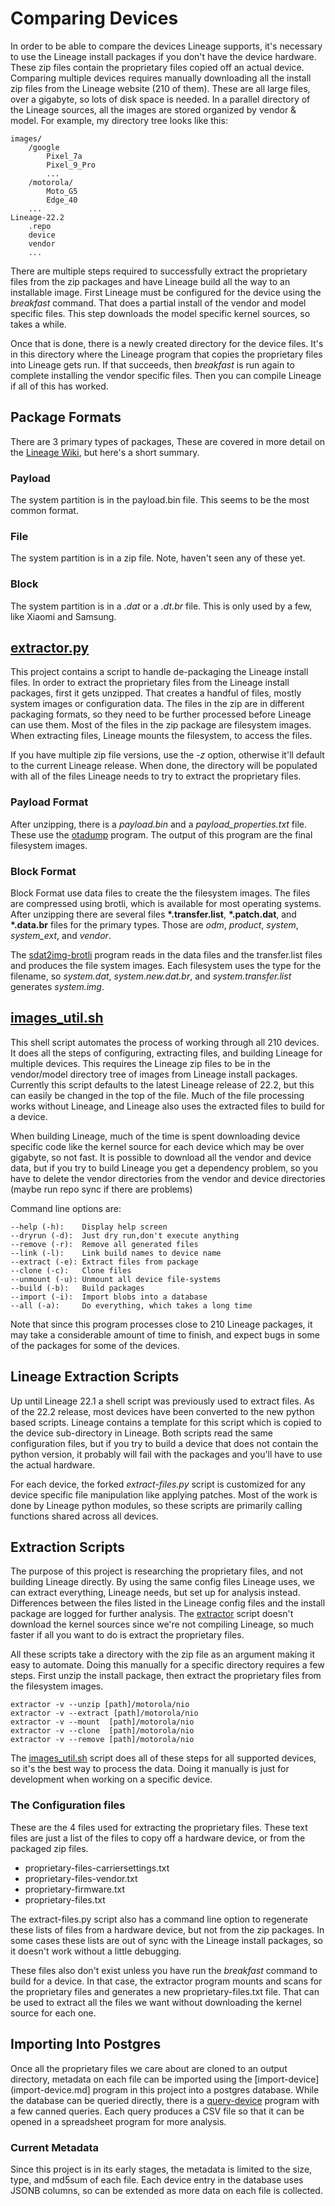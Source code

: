 # Comparing Devices

In order to be able to compare the devices Lineage supports, it's
necessary to use the Lineage install packages if you don't have the
device hardware. These zip files contain the proprietary files
copied off an actual device. Comparing multiple devices requires
manually downloading all the install zip files from the Lineage
website (210 of them). These are all large files, over a gigabyte, so
lots of disk space is needed. In a parallel directory of the Lineage
sources, all the images are stored organized by vendor & model. For
example, my directory tree looks like this:

	images/
		/google
			Pixel_7a
			Pixel_9_Pro
			...
		/motorola/
			Moto_G5
			Edge_40
		...
	Lineage-22.2
		.repo
		device
		vendor
		...

There are multiple steps required to successfully extract the
proprietary files from the zip packages and have Lineage build all the
way to an installable image. First Lineage must be configured for the
device using the *breakfast* command. That does a partial install of
the vendor and model specific files. This step downloads the model
specific kernel sources, so takes a while.

Once that is done, there is a newly created directory for the device
files. It's in this directory where the Lineage program that copies
the proprietary files into Lineage gets run. If that succeeds, then
*breakfast* is run again to complete installing the vendor specific
files. Then you can compile Lineage if all of this has worked.

## Package Formats

There are 3 primary types of packages, These are covered in more
detail on the [Lineage
Wiki](https://wiki.lineageos.org/extracting_blobs_from_zips), but
here's a short summary.

### Payload

The system partition is in the payload.bin file. This seems to be
the most common format.

### File

The system partition is in a zip file. Note, haven't seen any of these
yet.

### Block

The system partition is in a *.dat* or a *.dt.br* file. This is only
used by a few, like Xiaomi and Samsung.

## [extractor.py](extractor.md)

This project contains a script to handle de-packaging the Lineage
install files. In order to extract the proprietary files from the
Lineage install packages, first it gets unzipped. That creates a
handful of files, mostly system images or configuration data.
The files in the zip are in different packaging formats, so they need to be
further processed before Lineage can use them. Most of the files in
the zip package are filesystem images. When extracting files, Lineage
mounts the filesystem, to access the files.

If you have multiple zip file versions, use the *-z* option, otherwise
it'll default to the current Lineage release. When done, the directory
will be populated with all of the files Lineage needs to try to extract
the proprietary files.

### Payload Format

After unzipping, there is a *payload.bin* and a
*payload_properties.txt* file. These use the
[otadump](https://github.com/crazystylus/otadump) program. The output
of this program are the final filesystem images.

### Block Format

Block Format use data files to create the the filesystem images. The
files are compressed using brotli, which is available for most
operating systems. After unzipping there are several files
__*.transfer.list__, __*.patch.dat__, and __*.data.br__ files for the
primary types. Those are *odm*, *product*, *system*, *system_ext*, and
*vendor*.

The [sdat2img-brotli](https://pypi.org/project/sdat2img-brotli)
program reads in the data files and the transfer.list files and
produces the file system images. Each filesystem uses the type for the
filename, so *system.dat*, *system.new.dat.br*, and
*system.transfer.list* generates *system.img*.

## [images_util.sh](images_util.md)

This shell script automates the process of working through all 210
devices. It does all the steps of configuring, extracting files, and
building Lineage for multiple devices. This requires the Lineage zip
files to be in the vendor/model directory tree of images from Lineage
install packages. Currently this script defaults to the latest Lineage
release of 22.2, but this can easily be changed in the top of the
file. Much of the file processing works without Lineage, and Lineage
also uses the extracted files to build for a device.

When building Lineage, much of the time is spent downloading device
specific code like the kernel source for each device which may be over
gigabyte, so not fast. It is possible to download all the vendor and
device data, but if you try to build Lineage you get a dependency
problem, so you have to delete the vendor directories from the vendor and
device directories (maybe run repo sync if there are problems)

Command line options are:

	--help (-h):    Display help screen
	--dryrun (-d):  Just dry run,don't execute anything
	--remove (-r):  Remove all generated files
	--link (-l):    Link build names to device name
	--extract (-e): Extract files from package
	--clone (-c):   Clone files
	--unmount (-u): Unmount all device file-systems
	--build (-b):   Build packages
	--import (-i):  Import blobs into a database
	--all (-a):     Do everything, which takes a long time

Note that since this program processes close to 210 Lineage packages,
it may take a considerable amount of time to finish, and expect bugs
in some of the packages for some of the devices.

## Lineage Extraction Scripts

Up until Lineage 22.1 a shell script was previously used to extract
files. As of the 22.2 release, most devices have been converted to the
new python based scripts. Lineage contains a template for this script
which is copied to the device sub-directory in Lineage. Both scripts
read the same configuration files, but if you try to build a device
that does not contain the python version, it probably will fail with
the packages and you'll have to use the actual hardware.

For each device, the forked *extract-files.py* script is customized
for any device specific file manipulation like applying
patches. Most of the work is done by Lineage python modules, so these
scripts are primarily calling functions shared across all devices.

## Extraction Scripts

The purpose of this project is researching the proprietary files,
and not building Lineage directly. By using the same config files
Lineage uses, we can extract everything, Lineage needs, but set up for
analysis instead. Differences between the files listed in the Lineage
config files and the install package are logged for further
analysis. The [extractor](extractor.md) script doesn't download the
kernel sources since we're not compiling Lineage, so much faster if
all you want to do is extract the proprietary files.

All these scripts take a directory with the zip file as an argument
making it easy to automate. Doing this manually for a specific
directory requires a few steps. First unzip the install package, then
extract the proprietary files from the filesystem images.

	extractor -v --unzip [path]/motorola/nio
	extractor -v --extract [path]/motorola/nio
	extractor -v --mount  [path]/motorola/nio
	extractor -v --clone  [path]/motorola/nio
	extractor -v --remove [path]/motorola/nio

The [images_util.sh](images_util.md) script does all of these steps
for all supported devices, so it's the best way to process the
data. Doing it manually is just for development when working on a
specific device.

###  The Configuration files

These are the 4 files used for extracting the proprietary files. These
text files are just a list of the files to copy off a hardware device,
or from the packaged zip files.

* proprietary-files-carriersettings.txt
* proprietary-files-vendor.txt
* proprietary-firmware.txt
* proprietary-files.txt

The extract-files.py script also has a command line option to
regenerate these lists of files from a hardware device, but not from
the zip packages. In some cases these lists are out of sync with the
Lineage install packages, so it doesn't work without a little debugging.

These files also don't exist unless you have run the *breakfast*
command to build for a device. In that case, the extractor program
mounts and scans for the proprietary files and generates a new
proprietary-files.txt file. That can be used to extract all the
files we want without downloading the kernel source for each one.

## Importing Into Postgres

Once all the proprietary files we care about are cloned to an output
directory, metadata on each file can be imported using the
[import-device](import-device.md] program in this project into a
postgres database. While the database can be queried directly, there
is a [query-device](query-device.md) program with a few canned
queries. Each query produces a CSV file so that it can be opened in a
spreadsheet program for more analysis.

### Current Metadata

Since this project is in its early stages, the metadata is
limited to the size, type, and md5sum of each file. Each device entry
in the database uses JSONB columns, so can be extended as more data on
each file is collected.
